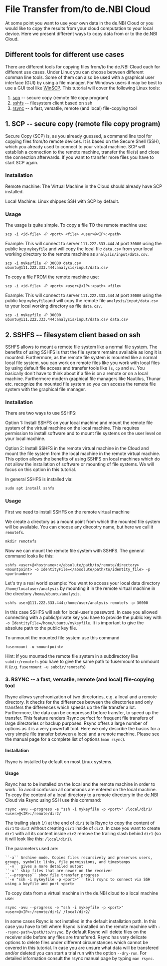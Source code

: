 # File Transfer from/to de.NBI Cloud
At some point you want to use your own data in the de.NBI Cloud or you would like to copy the results from your cloud computation to your local device. Here we present different ways to copy data from or to the de.NBI Cloud.

## Different tools for different use cases
There are different tools for copying files from/to the de.NBI Cloud each for different use cases. Under Linux you can choose between different comman line tools. Some of them can also be used with a graphical user interface (GUI) by using a file manager. For Windows users it may be best to use a GUI tool like [WinSCP](https://winscp.net/eng/index.php). This tutorial will cover the following Linux tools:

1. [scp](#SCP) -- secure copy (remote file copy program)
2. [sshfs](#SSHFS) -- filesystem client based on ssh 
3. [rsync](#Rsync) -- a fast, versatile, remote (and local) file-copying tool 

## <a name="SCP"></a> 1. SCP -- secure copy (remote file copy program)
Secure Copy (SCP) is, as you already guessed, a command line tool for copying files from/to remote devices. It is based on the Secure Shell (SSH), which you already used to connect to your virtual machine. SCP will establish a connection to the remote machine, transfer the file(s) and close the connection afterwards. If you want to transfer more files you have to start SCP again.

### Installation
Remote machine:
The Virtual Machine in the Cloud should already have SCP installed.

Local Machine:
Linux shippes SSH with SCP by default.

### Usage
The usage is quite simple. To copy a file TO the remote machine use:

```
scp -i <id-file> -P <port> <file> <user>@<IP>:<path>
```

Example:
This will connect to server ``111.222.333.444`` at port ``30000`` using the public key ``mykeyfile`` and will copy the local file ``data.csv`` from your local working directory to the remote machine as ``analysis/input/data.csv``.

```
scp -i mykeyfile -P 30000 data.csv ubuntu@111.222.333.444:analysis/input/data.csv
```

To copy a file FROM the remote machine use:

```
scp -i <id-file> -P <port> <user>@<IP>:<path> <file>
```

Example:
This will connect to server ``111.222.333.444`` at port ``30000`` using the public key ``mykeyfile``and will copy the remote file ``analysis/input/data.csv`` to your local working directory as file ``data.csv``.

```
scp -i mykeyfile -P 30000 ubuntu@111.222.333.444:analysis/input/data.csv data.csv 
```

## <a name="SSHFS"></a> 2. SSHFS -- filesystem client based on ssh 
SSHFS allows to mount a remote file system like a normal file system. The benefits of using SSHFS is that the file system remains available as long it is mounted. Furthermore, as the remote file system is mounted like a normal local file system, you can work on remote files like you work with local files by using default file access and transfer tools like ``ls``, ``cp`` and ``mv``. You basically don't have to think about if a file is on a remote or on a local machine. Furthermore modern graphical file managers like Nautilus, Thunar etc. recognize the mounted file system so you can access the remote file system with the graphical file manager.

### Installation
There are two ways to use SSHFS:

Option 1: Install SSHFS on your local machine and mount the remote file system of the virtual machine on the local machine. This requires permission to install software and to mount file systems on the user level on your local machine. 

Option 2: Install SSHFS in the remote virtual machine in the Cloud and mount the file system from the local machine in the remote virtual machine. This option allows the benefits of using SSHFS on local machines which do not allow the installation of software or mounting of file systems. We will focus on this option in this tutorial.

In general SSHFS is installed via:

```
sudo apt install sshfs
```

### Usage
First we need to install SSHFS on the remote virtual machine

We create a directory as a mount point from which the mounted file system will be available. You can choose any direcotry name, but here we call it ``remotefs``.

```
mkdir remotefs
```

Now we can mount the remote file system with SSHFS. The general command looks lie this:

```
sshfs <user>@<hostname>:</absolute/path/to/remote/directory> <mountpoint> -o IdentityFile=</absolute/path/to/identity_file> -p <portnumber>
```

Let's try a real world example: You want to access your local data directory ``/home/localuser/analysis`` by mounting it in the remote virtual machine in the directory ``/home/ubuntu/analysis``. 

```
sshfs user@111.222.333.444:/home/user/analysis remotefs -p 30000
```

In this case SSHFS will ask for local-user's password. In case you allowed connecting with a public/private key you have to provide the public key with ``-o IdentityFile=/home/ubuntu/mykeyfile``. It is important to give the absolute path to the public key file.

To unmount the mounted file system use this command

```
fusermount -u <mountpoint>
```

Hint: If you mounted the remote file system in a subdirectory like ``subdir/remotefs`` you have to give the same path to fusermount to unmount it (e.g. ``fusermount -u subdir/remotefs``)


### <a name="Rsync"></a> 3. RSYNC -- a fast, versatile, remote (and local) file-copying tool 
Rsync allows synchronization of two directories, e.g. a local and a remote directory. It checks for the differences between the directories and only transfers the differences which speeds up the file transfer a lot. Furthermore, the data can be compressed before transfer, to speed up the transfer. This feature renders Rsync perfect for frequent file transfers of large directories or backup purposes. Rsync offers a large number of options as it is a very powerfull tool. Here we only describe the basics for a very simple file transfer between a local and a remote machine. Please see the manual page for a complete list of options (``man rsync``).

#### Installation
Rsync is installed by default on most Linux systems.

#### Usage
Rsync has to be installed on the local and the remote machine in order to work. To avoid confusion all commands are entered on the local machine.
To copy the content of a local directory to a remote directory in the de.NBI Cloud via Rsync using SSH use this command:

```
rsync -avu --progress -e "ssh -i mykeyfile -p <port>" /local/dir1/ <user>@<IP>:/remote/dir2/ 
```

The trailing slash (``/``) at the end of ``dir1`` tells Rsync to copy the content of ``dir1`` to ``dir2`` without creating ``dir1`` inside of ``dir2``. In case you want to create ``dir1`` with all its content inside ``dir2`` remove the trailing slash behind ``dir1`` (so it will look like this: ``/local/dir1``).

The parameters used are:

    ``-a`` Archive mode. Copies files recursively and preserves users, groups, symbolic links, file permissions, and timestamps
    ``-v`` gives a more detailed output
    ``-u`` skip files that are newer on the receiver
    ``--progress`` show file transfer progress
    ``-e "ssh -i mykeyfile -p <port>"`` tell rsync to connect via SSH using a keyfile and port <port>

To copy data from a virtual machine in the de.NBI cloud to a local machine use:

```
rsync -avu --progress -e "ssh -i mykeyfile -p <port>" <user>@<IP>:/remote/dir1/ /local/dir2/
```

In some cases Rsync is not installed in the default installation path. In this case you have to tell where Rsync is installed on the remote machine with ``--rsync-path=/path/to/rsync``. 
By default Rsync will delete files on the receiver side before any files are transfered. Rsync has very delicate options to delete files under different circumstances which cannot be covered in this tutorial. In case you are unsure what data will be transfered and/or deleted  you can start a trial run with the option ``--dry-run``. For detailed information consult the rsync manual page by typing ``man rsync``.

